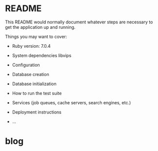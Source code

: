 # README

This README would normally document whatever steps are necessary to get the
application up and running.

Things you may want to cover:

* Ruby version:
  7.0.4

* System dependencies
  libvips

* Configuration

* Database creation

* Database initialization

* How to run the test suite

* Services (job queues, cache servers, search engines, etc.)

* Deployment instructions

* ...
# blog
